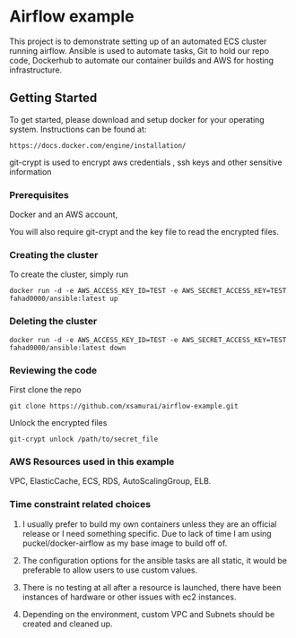 # Airflow example

This project is to demonstrate setting up of an automated ECS cluster running airflow.
Ansible is used to automate tasks, Git to hold our repo code, Dockerhub to automate our
container builds and AWS for hosting infrastructure.


## Getting Started

To get started, please download and setup docker for your operating system. Instructions can be found at:

```
https://docs.docker.com/engine/installation/
```

git-crypt is used to encrypt aws credentials , ssh keys and other sensitive information

### Prerequisites

Docker and an AWS account, 

You will also require git-crypt and the key file to read the encrypted files.


### Creating the cluster

To create the cluster, simply run 

```
docker run -d -e AWS_ACCESS_KEY_ID=TEST -e AWS_SECRET_ACCESS_KEY=TEST fahad0000/ansible:latest up
```

### Deleting the cluster

```
docker run -d -e AWS_ACCESS_KEY_ID=TEST -e AWS_SECRET_ACCESS_KEY=TEST fahad0000/ansible:latest down
```

### Reviewing the code

First clone the repo

```
git clone https://github.com/xsamurai/airflow-example.git
```

Unlock the encrypted files

```
git-crypt unlock /path/to/secret_file
```

### AWS Resources used in this example

VPC, ElasticCache, ECS, RDS, AutoScalingGroup, ELB.


### Time constraint related choices


1. I usually prefer to build my own containers unless they are an official release
or I need something specific.  Due to lack of time I am using puckel/docker-airflow as
my base image to build off of.

2. The configuration options for the ansible tasks are all static, it would be preferable
to allow users to use custom values.

3. There is no testing at all after a resource is launched, there have been instances of hardware
or other issues with ec2 instances.

4. Depending on the environment, custom VPC and Subnets should be created and cleaned up.
